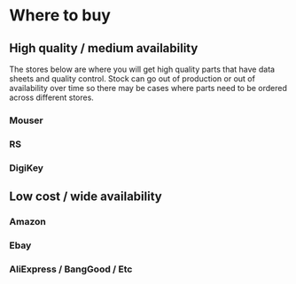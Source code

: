 # Where to buy

## High quality / medium availability
The stores below are where you will get high quality parts that have data sheets and quality control. Stock can go out of production or out of availability over time so there may be cases where parts need to be ordered across different stores.

### Mouser

### RS

### DigiKey


## Low cost / wide availability

### Amazon

### Ebay

### AliExpress / BangGood / Etc
